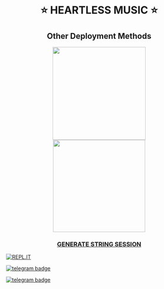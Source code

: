 <h1 align= center><b>⭐️ HEARTLESS MUSIC ⭐️</b></h1>


  
<h2 align="center">
   Other Deployment Methods
</h2>

<p align="center">
<a href="https://railway.app/new/template?template=https://github.com/HearTlessOp/sambodhirakmusic&envs=BOT_TOKEN%2CAPI_ID%2CAPI_HASH%2CSTRING_SESSION%2CSUDO_USERS%2COWNER_ID%2CDURATION_LIMIT%2CSUPPORT_CHANNEL%2CMONGO_DB_URI%2CLOG_GROUP_ID%2CASSISTANT_PREFIX%2CMUSIC_BOT_NAME%2CSUPPORT_GROUP&optionalEnvs=SUPPORT_CHANNEL%2CSUPPORT_GROUP"><img src="https://img.shields.io/badge/Deploy%20To%20Railway-blueviolet?style=for-the-badge&logo=railway" width="252""/</a>
  <a href="https://dashboard.heroku.com/new?template=https://github.com/HearTlessOp/sambodhirajmusic"><img src="https://img.shields.io/badge/Deploy%20To%20Heroku-blueviolet?style=for-the-badge&logo=heroku" width="250""/</a>  

</p>

<h3 align= center><b>  GENERATE STRING SESSION </b></h3>

[![REPL.IT](https://img.shields.io/badge/repl.it-generateString-yellowgreen )](https://replit.com/@Jaggi444/HEARTLESS-MUSIC#main.py)




[![telegram badge](https://img.shields.io/badge/S͟ᴀᴍʙᴏᴅʜɪʀᴀᴊ-30302f?style=for-the-badge&logo=telegram)](https://t.me/ITZ_SAMBODHIRAJ)


[![telegram badge](https://img.shields.io/badge/BLACK_MAMBA-30302f?style=for-the-badge&logo=telegram)](https://t.me/AMANJOTDHIMAN)
